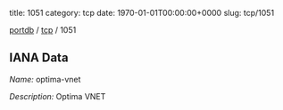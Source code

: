 title: 1051
category: tcp
date: 1970-01-01T00:00:00+0000
slug: tcp/1051

[portdb](/) / [tcp](/category/tcp.html) / 1051


## IANA Data

_Name:_ optima-vnet

_Description:_ Optima VNET

